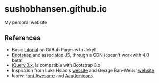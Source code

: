# sushobhansen.github.io
My personal website

## References

- Basic [tutorial](http://jmcglone.com/guides/github-pages/) on GitHub Pages with Jekyll
- [Bootstrap](https://getbootstrap.com/docs/3.3/getting-started/) and associated JS, through a CDN (doesn't work with 4.0 beta)
- [jQuery 3.x](https://code.jquery.com/), is compatible with Bootstrap 3.x
- Inspiration from Luke Hsiao's [website](https://lukehsiao.github.io/) and George Ban-Weiss' [website](http://www-bcf.usc.edu/~banweiss/Home.html)
- Icons: [Font Awesome](http://fontawesome.io/) and [Academicons](http://jpswalsh.github.io/academicons/)
